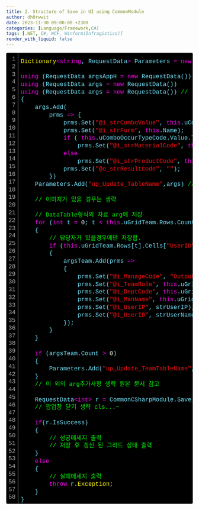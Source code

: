 ```yaml
---
title: 2. Structure of Save in UI using CommonModule
author: dh0rwwit
date: 2023-11-30 09:00:00 +2300
categories: [Language/Framework,C#]
tags: [.NET, C#, WCF, Winform(Infragistics)]
render_with_liquid: false
---
```


<div class="colorscripter-code" style="color:#73E1F7;font-family:Consolas, 'Liberation Mono', Menlo, Courier, monospace !important; position:relative !important;overflow:auto"><table class="colorscripter-code-table" style="margin:0;padding:0;border:none;background-color:#000000;border-radius:4px;" cellspacing="0" cellpadding="0"><tr><td style="padding:6px;border-right:2px solid #4f4f4f"><div style="margin:0;padding:0;word-break:normal;text-align:right;color:#aaa;font-family:Consolas, 'Liberation Mono', Menlo, Courier, monospace !important;line-height:130%"><div style="line-height:130%">1</div><div style="line-height:130%">2</div><div style="line-height:130%">3</div><div style="line-height:130%">4</div><div style="line-height:130%">5</div><div style="line-height:130%">6</div><div style="line-height:130%">7</div><div style="line-height:130%">8</div><div style="line-height:130%">9</div><div style="line-height:130%">10</div><div style="line-height:130%">11</div><div style="line-height:130%">12</div><div style="line-height:130%">13</div><div style="line-height:130%">14</div><div style="line-height:130%">15</div><div style="line-height:130%">16</div><div style="line-height:130%">17</div><div style="line-height:130%">18</div><div style="line-height:130%">19</div><div style="line-height:130%">20</div><div style="line-height:130%">21</div><div style="line-height:130%">22</div><div style="line-height:130%">23</div><div style="line-height:130%">24</div><div style="line-height:130%">25</div><div style="line-height:130%">26</div><div style="line-height:130%">27</div><div style="line-height:130%">28</div><div style="line-height:130%">29</div><div style="line-height:130%">30</div><div style="line-height:130%">31</div><div style="line-height:130%">32</div><div style="line-height:130%">33</div><div style="line-height:130%">34</div><div style="line-height:130%">35</div><div style="line-height:130%">36</div><div style="line-height:130%">37</div><div style="line-height:130%">38</div><div style="line-height:130%">39</div><div style="line-height:130%">40</div><div style="line-height:130%">41</div><div style="line-height:130%">42</div><div style="line-height:130%">43</div><div style="line-height:130%">44</div><div style="line-height:130%">45</div><div style="line-height:130%">46</div><div style="line-height:130%">47</div><div style="line-height:130%">48</div><div style="line-height:130%">49</div><div style="line-height:130%">50</div><div style="line-height:130%">51</div><div style="line-height:130%">52</div><div style="line-height:130%">53</div><div style="line-height:130%">54</div><div style="line-height:130%">55</div><div style="line-height:130%">56</div><div style="line-height:130%">57</div><div style="line-height:130%">58</div></div></td><td style="padding:6px 0;text-align:left"><div style="margin:0;padding:0;color:#73E1F7;font-family:Consolas, 'Liberation Mono', Menlo, Courier, monospace !important;line-height:130%"><div style="padding:0 6px; white-space:pre; line-height:130%"><span style="color:#FEF705">Dictionary</span><span style="color:#FE05F2">&lt;</span><span style="color:#FE05F2">string</span>,&nbsp;RequestData<span style="color:#FEF705"></span><span style="color:#FE05F2">&gt;</span>&nbsp;Parameters&nbsp;<span style="color:#FEF705"></span><span style="color:#FE05F2">=</span>&nbsp;<span style="color:#FE05F2">new</span>&nbsp;<span style="color:#FEF705">Dictionary</span><span style="color:#FE05F2">&lt;</span><span style="color:#FE05F2">string</span>,&nbsp;RequestData<span style="color:#FEF705"></span><span style="color:#FE05F2">&gt;</span>();&nbsp;</div><div style="padding:0 6px; white-space:pre; line-height:130%">&nbsp;</div><div style="padding:0 6px; white-space:pre; line-height:130%"><span style="color:#FE05F2">using</span>&nbsp;(RequestData&nbsp;argsAppH&nbsp;<span style="color:#FEF705"></span><span style="color:#FE05F2">=</span>&nbsp;<span style="color:#FE05F2">new</span>&nbsp;RequestData())</div><div style="padding:0 6px; white-space:pre; line-height:130%"><span style="color:#FE05F2">using</span>&nbsp;(RequestData&nbsp;args&nbsp;<span style="color:#FEF705"></span><span style="color:#FE05F2">=</span>&nbsp;<span style="color:#FE05F2">new</span>&nbsp;RequestData())</div><div style="padding:0 6px; white-space:pre; line-height:130%"><span style="color:#FE05F2">using</span>&nbsp;(RequestData&nbsp;args&nbsp;<span style="color:#FEF705"></span><span style="color:#FE05F2">=</span>&nbsp;<span style="color:#FE05F2">new</span>&nbsp;RequestData())&nbsp;<span style="color:#05F508">//&nbsp;...</span></div><div style="padding:0 6px; white-space:pre; line-height:130%">{</div><div style="padding:0 6px; white-space:pre; line-height:130%">&nbsp;&nbsp;&nbsp;&nbsp;args.Add(</div><div style="padding:0 6px; white-space:pre; line-height:130%">&nbsp;&nbsp;&nbsp;&nbsp;&nbsp;&nbsp;&nbsp;&nbsp;prms&nbsp;<span style="color:#FEF705"></span><span style="color:#FE05F2">=</span><span style="color:#FEF705"></span><span style="color:#FE05F2">&gt;</span>&nbsp;{</div><div style="padding:0 6px; white-space:pre; line-height:130%">&nbsp;&nbsp;&nbsp;&nbsp;&nbsp;&nbsp;&nbsp;&nbsp;&nbsp;&nbsp;&nbsp;&nbsp;prms.Set(<span style="color:#FA1216">"@i_strComboValue"</span>,&nbsp;<span style="color:#FE05F2">this</span>.uComboValue.Value.ToString());</div><div style="padding:0 6px; white-space:pre; line-height:130%">&nbsp;&nbsp;&nbsp;&nbsp;&nbsp;&nbsp;&nbsp;&nbsp;&nbsp;&nbsp;&nbsp;&nbsp;prms.Set(<span style="color:#FA1216">"@i_strForm"</span>,&nbsp;<span style="color:#FE05F2">this</span>.Name);</div><div style="padding:0 6px; white-space:pre; line-height:130%">&nbsp;&nbsp;&nbsp;&nbsp;&nbsp;&nbsp;&nbsp;&nbsp;&nbsp;&nbsp;&nbsp;&nbsp;<span style="color:#FE05F2">if</span>&nbsp;(&nbsp;<span style="color:#FE05F2">this</span>.uComboOccurTypeCode.Value.ToString()&nbsp;<span style="color:#FEF705"></span><span style="color:#FE05F2">=</span><span style="color:#FEF705"></span><span style="color:#FE05F2">=</span><span style="color:#FA1216">"I"</span>)</div><div style="padding:0 6px; white-space:pre; line-height:130%">&nbsp;&nbsp;&nbsp;&nbsp;&nbsp;&nbsp;&nbsp;&nbsp;&nbsp;&nbsp;&nbsp;&nbsp;&nbsp;&nbsp;&nbsp;&nbsp;prms.Set(<span style="color:#FA1216">"@i_strMaterialCode"</span>,&nbsp;<span style="color:#FE05F2">this</span>.uTextMaterialCode.Text);</div><div style="padding:0 6px; white-space:pre; line-height:130%">&nbsp;&nbsp;&nbsp;&nbsp;&nbsp;&nbsp;&nbsp;&nbsp;&nbsp;&nbsp;&nbsp;&nbsp;<span style="color:#FE05F2">else</span>&nbsp;</div><div style="padding:0 6px; white-space:pre; line-height:130%">&nbsp;&nbsp;&nbsp;&nbsp;&nbsp;&nbsp;&nbsp;&nbsp;&nbsp;&nbsp;&nbsp;&nbsp;&nbsp;&nbsp;&nbsp;&nbsp;prms.Set(<span style="color:#FA1216">"@i_strProductCode"</span>,&nbsp;<span style="color:#FE05F2">this</span>.uTextMaterialCode.Text);</div><div style="padding:0 6px; white-space:pre; line-height:130%">&nbsp;&nbsp;&nbsp;&nbsp;&nbsp;&nbsp;&nbsp;&nbsp;&nbsp;&nbsp;&nbsp;&nbsp;prms.Set(<span style="color:#FA1216">"@o_strResultCode"</span>,&nbsp;<span style="color:#FA1216">""</span>);</div><div style="padding:0 6px; white-space:pre; line-height:130%">&nbsp;&nbsp;&nbsp;&nbsp;&nbsp;&nbsp;&nbsp;&nbsp;})</div><div style="padding:0 6px; white-space:pre; line-height:130%">&nbsp;&nbsp;&nbsp;&nbsp;Parameters.Add(<span style="color:#FA1216">"up_Update_TableName"</span>,args)&nbsp;<span style="color:#05F508">//&nbsp;웹&nbsp;서비스,svc디버깅할&nbsp;필요없이&nbsp;UI에서&nbsp;프로시저&nbsp;확인&nbsp;가능.</span></div><div style="padding:0 6px; white-space:pre; line-height:130%">&nbsp;</div><div style="padding:0 6px; white-space:pre; line-height:130%">&nbsp;&nbsp;&nbsp;&nbsp;<span style="color:#05F508">//&nbsp;이미지가&nbsp;있을&nbsp;경우는&nbsp;생략</span></div><div style="padding:0 6px; white-space:pre; line-height:130%">&nbsp;</div><div style="padding:0 6px; white-space:pre; line-height:130%">&nbsp;&nbsp;&nbsp;&nbsp;<span style="color:#05F508">//&nbsp;DataTable형식의&nbsp;자료&nbsp;arg에&nbsp;저장</span></div><div style="padding:0 6px; white-space:pre; line-height:130%">&nbsp;&nbsp;&nbsp;&nbsp;<span style="color:#FE05F2">for</span>&nbsp;(<span style="color:#FE05F2">int</span>&nbsp;t&nbsp;<span style="color:#FEF705"></span><span style="color:#FE05F2">=</span>&nbsp;<span style="color:#FEFEFE">0</span>;&nbsp;t&nbsp;<span style="color:#FEF705"></span><span style="color:#FE05F2">&lt;</span>&nbsp;<span style="color:#FE05F2">this</span>.uGridTeam.Rows.Count;&nbsp;t<span style="color:#FEF705"></span><span style="color:#FE05F2">+</span><span style="color:#FEF705"></span><span style="color:#FE05F2">+</span>)&nbsp;<span style="color:#05F508">//&nbsp;foreach써도&nbsp;무방</span></div><div style="padding:0 6px; white-space:pre; line-height:130%">&nbsp;&nbsp;&nbsp;&nbsp;{</div><div style="padding:0 6px; white-space:pre; line-height:130%">&nbsp;&nbsp;&nbsp;&nbsp;&nbsp;&nbsp;&nbsp;&nbsp;<span style="color:#05F508">//&nbsp;담당자가&nbsp;있을경우에만&nbsp;저장함.</span></div><div style="padding:0 6px; white-space:pre; line-height:130%">&nbsp;&nbsp;&nbsp;&nbsp;&nbsp;&nbsp;&nbsp;&nbsp;<span style="color:#FE05F2">if</span>&nbsp;(<span style="color:#FE05F2">this</span>.uGridTeam.Rows[t].Cells[<span style="color:#FA1216">"UserID"</span>].Value.ToString().Length&nbsp;<span style="color:#FEF705"></span><span style="color:#FE05F2">&gt;</span>&nbsp;<span style="color:#FEFEFE">0</span>)</div><div style="padding:0 6px; white-space:pre; line-height:130%">&nbsp;&nbsp;&nbsp;&nbsp;&nbsp;&nbsp;&nbsp;&nbsp;{</div><div style="padding:0 6px; white-space:pre; line-height:130%">&nbsp;&nbsp;&nbsp;&nbsp;&nbsp;&nbsp;&nbsp;&nbsp;&nbsp;&nbsp;&nbsp;&nbsp;argsTeam.Add(prms&nbsp;<span style="color:#FEF705"></span><span style="color:#FE05F2">=</span><span style="color:#FEF705"></span><span style="color:#FE05F2">&gt;</span></div><div style="padding:0 6px; white-space:pre; line-height:130%">&nbsp;&nbsp;&nbsp;&nbsp;&nbsp;&nbsp;&nbsp;&nbsp;&nbsp;&nbsp;&nbsp;&nbsp;{</div><div style="padding:0 6px; white-space:pre; line-height:130%">&nbsp;&nbsp;&nbsp;&nbsp;&nbsp;&nbsp;&nbsp;&nbsp;&nbsp;&nbsp;&nbsp;&nbsp;&nbsp;&nbsp;&nbsp;&nbsp;prms.Set(<span style="color:#FA1216">"@i_ManageCode"</span>,&nbsp;<span style="color:#FA1216">"Output:strManageCode"</span>);</div><div style="padding:0 6px; white-space:pre; line-height:130%">&nbsp;&nbsp;&nbsp;&nbsp;&nbsp;&nbsp;&nbsp;&nbsp;&nbsp;&nbsp;&nbsp;&nbsp;&nbsp;&nbsp;&nbsp;&nbsp;prms.Set(<span style="color:#FA1216">"@i_TeamRole"</span>,&nbsp;<span style="color:#FE05F2">this</span>.uGridTeam.Rows[t].Cells[<span style="color:#FA1216">"TeamRole"</span>].Value);</div><div style="padding:0 6px; white-space:pre; line-height:130%">&nbsp;&nbsp;&nbsp;&nbsp;&nbsp;&nbsp;&nbsp;&nbsp;&nbsp;&nbsp;&nbsp;&nbsp;&nbsp;&nbsp;&nbsp;&nbsp;prms.Set(<span style="color:#FA1216">"@i_DeptCode"</span>,&nbsp;<span style="color:#FE05F2">this</span>.uGridTeam.Rows[t].Cells[<span style="color:#FA1216">"DeptCode"</span>].Value);</div><div style="padding:0 6px; white-space:pre; line-height:130%">&nbsp;&nbsp;&nbsp;&nbsp;&nbsp;&nbsp;&nbsp;&nbsp;&nbsp;&nbsp;&nbsp;&nbsp;&nbsp;&nbsp;&nbsp;&nbsp;prms.Set(<span style="color:#FA1216">"@i_ManName"</span>,&nbsp;<span style="color:#FE05F2">this</span>.uGridTeam.Rows[t].Cells[<span style="color:#FA1216">"UserName"</span>].Value);&nbsp;</div><div style="padding:0 6px; white-space:pre; line-height:130%">&nbsp;&nbsp;&nbsp;&nbsp;&nbsp;&nbsp;&nbsp;&nbsp;&nbsp;&nbsp;&nbsp;&nbsp;&nbsp;&nbsp;&nbsp;&nbsp;prms.Set(<span style="color:#FA1216">"@i_UserIP"</span>,&nbsp;strUserIP);</div><div style="padding:0 6px; white-space:pre; line-height:130%">&nbsp;&nbsp;&nbsp;&nbsp;&nbsp;&nbsp;&nbsp;&nbsp;&nbsp;&nbsp;&nbsp;&nbsp;&nbsp;&nbsp;&nbsp;&nbsp;prms.Set(<span style="color:#FA1216">"@i_UserID"</span>,&nbsp;strUserName);</div><div style="padding:0 6px; white-space:pre; line-height:130%">&nbsp;&nbsp;&nbsp;&nbsp;&nbsp;&nbsp;&nbsp;&nbsp;&nbsp;&nbsp;&nbsp;&nbsp;});</div><div style="padding:0 6px; white-space:pre; line-height:130%">&nbsp;&nbsp;&nbsp;&nbsp;&nbsp;&nbsp;&nbsp;&nbsp;}</div><div style="padding:0 6px; white-space:pre; line-height:130%">&nbsp;&nbsp;&nbsp;&nbsp;}</div><div style="padding:0 6px; white-space:pre; line-height:130%">&nbsp;</div><div style="padding:0 6px; white-space:pre; line-height:130%">&nbsp;&nbsp;&nbsp;&nbsp;<span style="color:#FE05F2">if</span>&nbsp;(argsTeam.Count&nbsp;<span style="color:#FEF705"></span><span style="color:#FE05F2">&gt;</span>&nbsp;<span style="color:#FEFEFE">0</span>)</div><div style="padding:0 6px; white-space:pre; line-height:130%">&nbsp;&nbsp;&nbsp;&nbsp;{</div><div style="padding:0 6px; white-space:pre; line-height:130%">&nbsp;&nbsp;&nbsp;&nbsp;&nbsp;&nbsp;&nbsp;&nbsp;Parameters.Add(<span style="color:#FA1216">"up_Update_TeamTableName"</span>,&nbsp;argsTeam);</div><div style="padding:0 6px; white-space:pre; line-height:130%">&nbsp;&nbsp;&nbsp;&nbsp;}</div><div style="padding:0 6px; white-space:pre; line-height:130%">&nbsp;&nbsp;&nbsp;&nbsp;<span style="color:#05F508">//&nbsp;이&nbsp;외의&nbsp;arg추가사항&nbsp;생략&nbsp;원본&nbsp;문서&nbsp;참고</span></div><div style="padding:0 6px; white-space:pre; line-height:130%">&nbsp;</div><div style="padding:0 6px; white-space:pre; line-height:130%">&nbsp;&nbsp;&nbsp;&nbsp;RequestData<span style="color:#FEF705"></span><span style="color:#FE05F2">&lt;</span><span style="color:#FE05F2">int</span><span style="color:#FE05F2">&gt;</span>&nbsp;r&nbsp;<span style="color:#FEF705"></span><span style="color:#FE05F2">=</span>&nbsp;CommonCSharpModule.Save_CommonClass(Parameters);&nbsp;<span style="color:#05F508">//&nbsp;저장&nbsp;결과는&nbsp;1&nbsp;또는&nbsp;0</span></div><div style="padding:0 6px; white-space:pre; line-height:130%">&nbsp;&nbsp;&nbsp;&nbsp;<span style="color:#05F508">//&nbsp;팝업창&nbsp;닫기&nbsp;생략&nbsp;cls...~</span></div><div style="padding:0 6px; white-space:pre; line-height:130%">&nbsp;</div><div style="padding:0 6px; white-space:pre; line-height:130%">&nbsp;&nbsp;&nbsp;&nbsp;<span style="color:#FE05F2">if</span>(r.IsSuccess)</div><div style="padding:0 6px; white-space:pre; line-height:130%">&nbsp;&nbsp;&nbsp;&nbsp;{</div><div style="padding:0 6px; white-space:pre; line-height:130%">&nbsp;&nbsp;&nbsp;&nbsp;&nbsp;&nbsp;&nbsp;&nbsp;<span style="color:#05F508">//&nbsp;성공메세지&nbsp;출력</span></div><div style="padding:0 6px; white-space:pre; line-height:130%">&nbsp;&nbsp;&nbsp;&nbsp;&nbsp;&nbsp;&nbsp;&nbsp;<span style="color:#05F508">//&nbsp;저장&nbsp;후&nbsp;갱신&nbsp;된&nbsp;그리드&nbsp;상태&nbsp;출력</span></div><div style="padding:0 6px; white-space:pre; line-height:130%">&nbsp;&nbsp;&nbsp;&nbsp;}</div><div style="padding:0 6px; white-space:pre; line-height:130%">&nbsp;&nbsp;&nbsp;&nbsp;<span style="color:#FE05F2">else</span>&nbsp;</div><div style="padding:0 6px; white-space:pre; line-height:130%">&nbsp;&nbsp;&nbsp;&nbsp;{</div><div style="padding:0 6px; white-space:pre; line-height:130%">&nbsp;&nbsp;&nbsp;&nbsp;&nbsp;&nbsp;&nbsp;&nbsp;<span style="color:#05F508">//&nbsp;실패메세지&nbsp;출력</span></div><div style="padding:0 6px; white-space:pre; line-height:130%">&nbsp;&nbsp;&nbsp;&nbsp;&nbsp;&nbsp;&nbsp;&nbsp;<span style="color:#FE05F2">throw</span>&nbsp;r.<span style="color:#FEF705">Exception</span>;&nbsp;</div><div style="padding:0 6px; white-space:pre; line-height:130%">&nbsp;&nbsp;&nbsp;&nbsp;}</div><div style="padding:0 6px; white-space:pre; line-height:130%">}</div></div><div style="text-align:right;margin-top:-13px;margin-right:5px;font-size:9px;font-style:italic"><a  target="_blank" style="color:#4f4f4ftext-decoration:none"></a></div></td><td style="vertical-align:bottom;padding:0 2px 4px 0"><a target="_blank" style="text-decoration:none;color:white"><span style="font-size:9px;word-break:normal;background-color:#4f4f4f;color:white;border-radius:10px;padding:1px"></span></a></td></tr></table></div>

